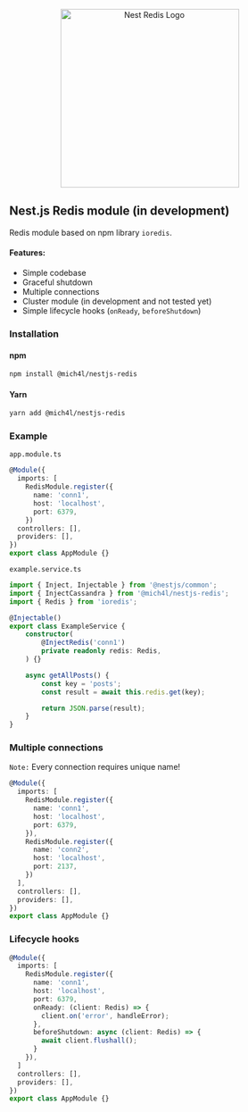 <p align="center">
  <img src="https://user-images.githubusercontent.com/43048524/136818357-bcc8e3b9-0e28-4a9c-ad3d-e90a6de78713.png" width="320" alt="Nest Redis Logo" />
</p>

## Nest.js Redis module (in development)
Redis module based on npm library `ioredis`.

#### Features:
- Simple codebase
- Graceful shutdown
- Multiple connections
- Cluster module (in development and not tested yet)
- Simple lifecycle hooks (`onReady`, `beforeShutdown`)

### Installation
#### npm
```bash
npm install @mich4l/nestjs-redis
```

#### Yarn
```bash
yarn add @mich4l/nestjs-redis
```

### Example
`app.module.ts`
```ts
@Module({
  imports: [
    RedisModule.register({
      name: 'conn1',
      host: 'localhost',
      port: 6379,
    })
  controllers: [],
  providers: [],
})
export class AppModule {}
```

`example.service.ts`
```ts
import { Inject, Injectable } from '@nestjs/common';
import { InjectCassandra } from '@mich4l/nestjs-redis';
import { Redis } from 'ioredis';

@Injectable()
export class ExampleService {
    constructor(
        @InjectRedis('conn1')
        private readonly redis: Redis,
    ) {}

    async getAllPosts() {
        const key = 'posts';
        const result = await this.redis.get(key);

        return JSON.parse(result);
    }
}
```

### Multiple connections
`Note:` Every connection requires unique name!
```ts
@Module({
  imports: [
    RedisModule.register({
      name: 'conn1',
      host: 'localhost',
      port: 6379,
    }),
    RedisModule.register({
      name: 'conn2',
      host: 'localhost',
      port: 2137,
    })
  ],
  controllers: [],
  providers: [],
})
export class AppModule {}
```

### Lifecycle hooks
```ts
@Module({
  imports: [
    RedisModule.register({
      name: 'conn1',
      host: 'localhost',
      port: 6379,
      onReady: (client: Redis) => {
        client.on('error', handleError);
      },
      beforeShutdown: async (client: Redis) => {
        await client.flushall();
      }
    }),
  ]
  controllers: [],
  providers: [],
})
export class AppModule {}
```